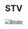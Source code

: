 # STV
[![Binder](https://mybinder.org/badge_logo.svg)](https://mybinder.org/v2/gh/Agnieszka-PK/STV/main)
